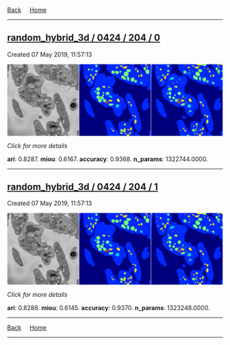 
[Back](..)&nbsp;&nbsp;&nbsp;&nbsp;&nbsp;[Home](https://leapmanlab.github.io/snapshots)

---

<div class="summary"><a href="0"><h2>random_hybrid_3d / 0424 / 204 / 0</h2></a><p>Created 07 May 2019, 11:57:13
</p><a href="0"><img src="0/media/summary.png" align="center"></a><p>
<i>Click for more details</i>
</p></div>

**ari**: 0.8287. **miou**: 0.6167. **accuracy**: 0.9368. **n_params**: 1322744.0000. 

---

<div class="summary"><a href="1"><h2>random_hybrid_3d / 0424 / 204 / 1</h2></a><p>Created 07 May 2019, 11:57:13
</p><a href="1"><img src="1/media/summary.png" align="center"></a><p>
<i>Click for more details</i>
</p></div>

**ari**: 0.8288. **miou**: 0.6145. **accuracy**: 0.9370. **n_params**: 1323248.0000. 

---

[Back](..)&nbsp;&nbsp;&nbsp;&nbsp;&nbsp;[Home](https://leapmanlab.github.io/snapshots)

---